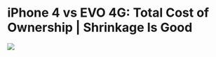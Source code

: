 <!--
id: 3019033801
link: http://tumblr.atmos.org/post/3019033801/iphone-4-vs-evo-4g-total-cost-of-ownership
slug: iphone-4-vs-evo-4g-total-cost-of-ownership
date: Sun Jan 30 2011 14:16:53 GMT-0800 (PST)
publish: 2011-01-030
tags: 
title: iPhone 4 vs EVO 4G: Total Cost of Ownership | Shrinkage Is Good
-->


iPhone 4 vs EVO 4G: Total Cost of Ownership | Shrinkage Is Good
===============================================================

![](http://25.media.tumblr.com/tumblr_lfuwk6PSVk1qz4sngo1_1280.jpg)

